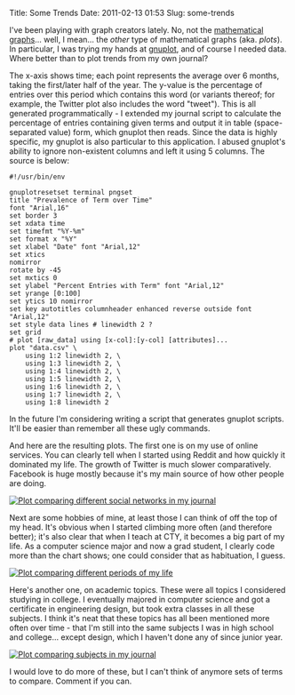 Title: Some Trends
Date: 2011-02-13 01:53
Slug: some-trends

I've been playing with graph creators lately. No, not the [mathematical graphs](http://justinnhli.com/posts/2010/12/sooner-apparently-means-later.html)...  well, I mean... the *other* type of mathematical graphs (aka. *plots*).  In particular, I was trying my hands at [gnuplot](http://en.wikipedia.org/wiki/Gnuplot), and of course I needed data. Where better than to plot trends from my own journal?

The x-axis shows time; each point represents the average over 6 months, taking the first/later half of the year. The y-value is the percentage of entries over this period which contains this word (or variants thereof; for example, the Twitter plot also includes the word "tweet").  This is all generated programmatically - I extended my journal script to calculate the percentage of entries containing given terms and output it in table (space-separated value) form, which gnuplot then reads. Since the data is highly specific, my gnuplot is also particular to this application. I abused gnuplot's ability to ignore non-existent columns and left it using 5 columns. The source is below:

    #!/usr/bin/env

    gnuplotresetset terminal pngset
    title "Prevalence of Term over Time"
    font "Arial,16"
    set border 3
    set xdata time
    set timefmt "%Y-%m"
    set format x "%Y"
    set xlabel "Date" font "Arial,12"
    set xtics
    nomirror
    rotate by -45
    set mxtics 0
    set ylabel "Percent Entries with Term" font "Arial,12"
    set yrange [0:100]
    set ytics 10 nomirror
    set key autotitles columnheader enhanced reverse outside font "Arial,12"
    set style data lines # linewidth 2 ?
    set grid
    # plot [raw_data] using [x-col]:[y-col] [attributes]...
    plot "data.csv" \
        using 1:2 linewidth 2, \
        using 1:3 linewidth 2, \
        using 1:4 linewidth 2, \
        using 1:5 linewidth 2, \
        using 1:6 linewidth 2, \
        using 1:7 linewidth 2, \
        using 1:8 linewidth 2

In the future I'm considering writing a script that generates gnuplot scripts. It'll be easier than remember all these ugly commands.

And here are the resulting plots. The first one is on my use of online services. You can clearly tell when I started using Reddit and how quickly it dominated my life. The growth of Twitter is much slower comparatively. Facebook is huge mostly because it's my main source of how other people are doing.

[![Plot comparing different social networks in my journal](http://justinnhli.files.wordpress.com/2011/02/eb548-online-services.png)](http://justinnhli.files.wordpress.com/2011/02/eb548-online-services.png)

Next are some hobbies of mine, at least those I can think of off the top of my head. It's obvious when I started climbing more often (and therefore better); it's also clear that when I teach at CTY, it becomes a big part of my life. As a computer science major and now a grad student, I clearly code more than the chart shows; one could consider that as habituation, I guess.

[![Plot comparing different periods of my life](http://justinnhli.files.wordpress.com/2011/02/74af8-hobbies.png)](http://justinnhli.files.wordpress.com/2011/02/74af8-hobbies.png)

Here's another one, on academic topics. These were all topics I considered studying in college. I eventually majored in computer science and got a certificate in engineering design, but took extra classes in all these subjects. I think it's neat that these topics has all been mentioned more often over time - that I'm still into the same subjects I was in high school and college... except design, which I haven't done any of since junior year.

[![Plot comparing subjects in my journal](http://justinnhli.files.wordpress.com/2011/02/d7d75-subjects.png)](http://justinnhli.files.wordpress.com/2011/02/d7d75-subjects.png)

I would love to do more of these, but I can't think of anymore sets of terms to compare. Comment if you can.


